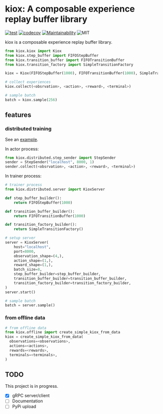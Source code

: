 # kiox: A composable experience replay buffer library
[![test](https://github.com/takuseno/kiox/actions/workflows/test.yml/badge.svg)](https://github.com/takuseno/kiox/actions/workflows/test.yml)
[![codecov](https://codecov.io/gh/takuseno/kiox/branch/master/graph/badge.svg?token=sI8AYW2kYp)](https://codecov.io/gh/takuseno/kiox)
[![Maintainability](https://api.codeclimate.com/v1/badges/f2f0d2bde462dbb37767/maintainability)](https://codeclimate.com/github/takuseno/kiox/maintainability)
![MIT](https://img.shields.io/badge/license-MIT-blue)

kiox is a composable experience replay buffer library.

```py
from kiox.kiox import Kiox
from kiox.step_buffer import FIFOStepBuffer
from kiox.transition_buffer import FIFOTransitionBuffer
from kiox.transition_factory import SimpleTransitionFactory

kiox = Kiox(FIFOStepBuffer(1000), FIFOTransitionBuffer(1000), SimpleTransitionFactory())

# collect experiences
kiox.collect(<obsrvation>, <action>, <reward>, <terminal>)

# sample batch
batch = kiox.sample(256)
```


## features
### distributed training
See an [example](examples/distributed.py).

In actor process:
```py
from kiox.distributed.step_sender import StepSender
sender = StepSender("localhost", 8000, 1)
sender.collect(<obsrvation>, <action>, <reward>, <terminal>)
```

In trainer process:
```py
# trainer process
from kiox.distributed.server import KioxServer

def step_buffer_builder():
    return FIFOStepBuffer(1000)

def transition_buffer_builder():
    return FIFOTransitionBuffer(1000)

def transition_factory_builder():
    return SimpleTransitionFactory()

# setup server
server = KioxServer(
    host="localhost",
    port=8000,
    observation_shape=(4,),
    action_shape=(1,),
    reward_shape=(1,),
    batch_size=8,
    step_buffer_builder=step_buffer_builder,
    transition_buffer_builder=transition_buffer_builder,
    transition_factory_builder=transition_factory_builder,
)
server.start()

# sample batch
batch = server.sample()
```

### from offline data
```py
# from offline data
from kiox.offline import create_simple_kiox_from_data
kiox = create_simple_kiox_from_data(
  observations=<observations>,
  actions=<actions>,
  rewards=<rewards>,
  terminals=<terminals>,
)
```

## TODO
This project is in progress.

- [x] gRPC server/client
- [ ] Documentation
- [ ] PyPi upload
